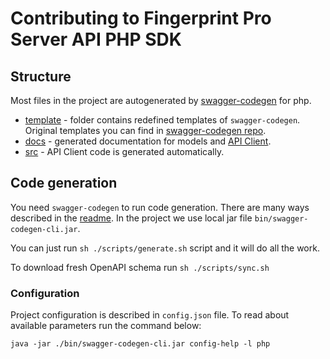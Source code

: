# Contributing to Fingerprint Pro Server API PHP SDK

## Structure

Most files in the project are autogenerated by [swagger-codegen](https://swagger.io/tools/swagger-codegen/) for php.

- [template](./template) - folder contains redefined templates of `swagger-codegen`. Original templates you can find in [swagger-codegen repo](https://github.com/swagger-api/swagger-codegen/tree/751e59df060b1c3ecf54921e104f2086dfa9f820/modules/swagger-codegen/src/main/resources/php).
- [docs](./docs) - generated documentation for models and [API Client](./docs/Api/FingerprintApi.md).
- [src](./src) - API Client code is generated automatically.

## Code generation

You need `swagger-codegen` to run code generation. There are many ways described in the [readme](https://github.com/swagger-api/swagger-codegen).
In the project we use local jar file `bin/swagger-codegen-cli.jar`.

You can just run `sh ./scripts/generate.sh` script and it will do all the work.

To download fresh OpenAPI schema run `sh ./scripts/sync.sh`

### Configuration

Project configuration is described in `config.json` file. To read about available parameters run the command below:

```shell
java -jar ./bin/swagger-codegen-cli.jar config-help -l php
```